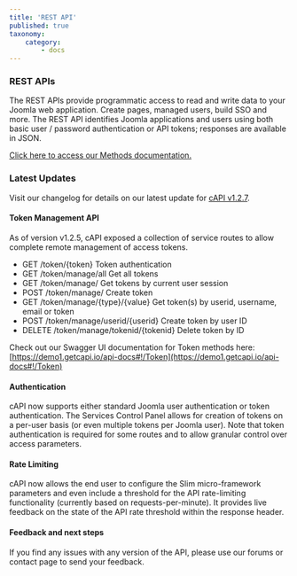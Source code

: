 ```yaml
---
title: 'REST API'
published: true
taxonomy:
    category:
        - docs
---
```


### REST APIs
The REST APIs provide programmatic access to read and write data to your Joomla web application. Create pages, managed users, build SSO and more. The REST API identifies Joomla applications and users using both basic user / password authentication or API tokens; responses are available in JSON.

[Click here to access our Methods documentation.](../../api-methods)

### Latest Updates
Visit our changelog for details on our latest update for [cAPI v1.2.7](../../changelog/version-1-2-7).

#### Token Management API
As of version v1.2.5, cAPI exposed a collection of service routes to allow complete remote management of access tokens.
* GET /token/{token} Token authentication
* GET /token/manage/all Get all tokens
* GET /token/manage/ Get tokens by current user session
* POST /token/manage/ Create token
* GET /token/manage/{type}/{value} Get token(s) by userid, username, email or token
* POST /token/manage/userid/{userid} Create token by user ID
* DELETE /token/manage/tokenid/{tokenid} Delete token by ID

Check out our Swagger UI documentation for Token methods here:
[https://demo1.getcapi.io/api-docs#!/Token](https://demo1.getcapi.io/api-docs#!/Token)

#### Authentication
cAPI now supports either standard Joomla user authentication or token authentication. The Services Control Panel allows for creation of tokens on a per-user basis (or even multiple tokens per Joomla user).  Note that token authentication is required for some routes and to allow granular control over access parameters.

#### Rate Limiting
cAPI now allows the end user to configure the Slim micro-framework parameters and even include a threshold for the API rate-limiting functionality (currently based on requests-per-minute). It provides live feedback on the state of the API rate threshold within the response header.

#### Feedback and next steps
If you find any issues with any version of the API, please use our forums or contact page to send your feedback.